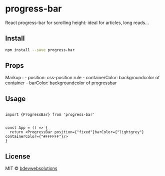 # progress-bar

React progress-bar for scrolling height: ideal for articles, long reads...

## Install

```bash
npm install --save progress-bar
```

## Props

Markup :  - position:       css-position rule
          - containerColor: backgroundcolor of container
          - barColor:       backgroundcolor of progressbar

## Usage

```tsx

import {ProgressBar} from 'progress-bar'


const App = () => {
  return <ProgressBar position={"fixed"}barColor={"lightgrey"} containerColor={"#FFFFFF"}/>
}
```

## License

MIT © [bdevwebsolutions](https://github.com/bdevwebsolutions)

